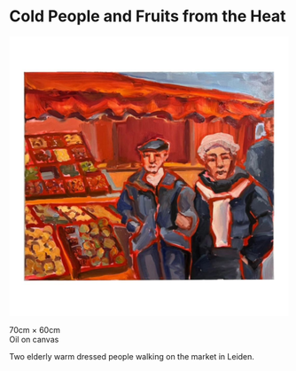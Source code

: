 # Cold People and Fruits from the Heat

![](cold-people-and-fruits-from-the-heat.jpg)

70cm × 60cm<br/>
Oil on canvas

Two elderly warm dressed people walking on the market in Leiden.